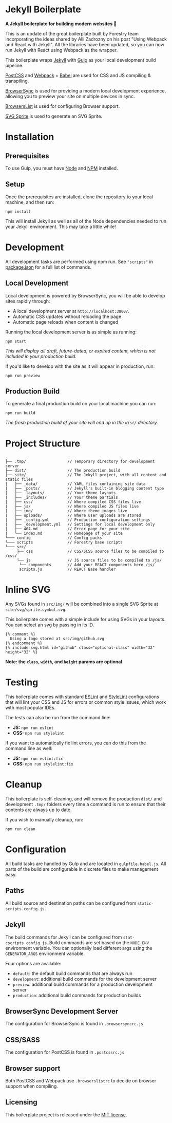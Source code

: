 # Jekyll Boilerplate
**A Jekyll boilerplate for building modern websites 🌲**

This is an update of the great boilerplate built by Forestry team incorporating the ideas shared by Alli Zadrozny on his post "Using Webpack and React with Jekyll". All the libraries have been updated, so you can now run Jekyll with React using Webpack as the wrapper.

This boilerplate wraps [Jekyll](https://jekyllrb.com) with [Gulp](https://gulpjs.com/) as your local development build pipeline.

[PostCSS](http://postcss.org/) and [Webpack](https://webpack.js.org/) + [Babel](https://babeljs.io/) are used for CSS and JS compiling & transpiling.

[BrowserSync](https://www.browsersync.io/) is used for providing a modern local development experience, allowing you to preview your site on multiple devices in sync.

[BrowsersList](https://github.com/ai/browserslist) is used for configuring Browser support.

[SVG Sprite](https://github.com/jkphl/svg-sprite) is used to generate an SVG Sprite.

# Installation

## Prerequisites
To use Gulp, you must have [Node](https://nodejs.org/en/download/) and [NPM](https://www.npmjs.com/get-npm) installed.

## Setup

Once the prerequisites are installed, clone the repository to your local machine, and then run:

```
npm install
```

This will install Jekyll as well as all of the Node dependencies needed to run your Jekyll environment. This may take a little while!

# Development
All development tasks are performed using npm run. See `"scripts"` in [package.json](/package.json) for a full list of commands.

## Local Development

Local development is powered by BrowserSync, you will be able to develop sites rapidly through:

- A local development server at `http://localhost:3000/`.
- Automatic CSS updates without reloading the page
- Automatic page reloads when content is changed

Running the local development server is as simple as running:

```
npm start
```

*This will display all draft, future-dated, or expired content, which is not included in your production build.*

If you'd like to develop with the site as it will appear in production, run:

```
npm run preview
```

## Production Build

To generate a final production build on your local machine you can run:

```
npm run build
```
*The fresh production build of your site will end up in the `dist/` directory.*

# Project Structure
```
.
├── .tmp/                  // Temporary directory for development server
├── dist/                  // The production build
├── site/                  // The Jekyll project, with all content and static files
|   ├── _data/             // YAML files containing site data 
|   ├── _posts/            // Jekyll's built-in blogging content type
|   ├── _layouts/          // Your theme layouts
|   ├── _includes/         // Your theme partials
|   ├── css/               // Where compiled CSS files live
|   ├── js/                // Where compiled JS files live
|   ├── img/               // Where theme images live
|   ├── uploads/           // Where user uploads are stored
|   ├── _config.yml        // Production configuration settings
|   ├── _development.yml   // Settings for local development only
|   ├── 404.md             // Error page for your site
|   └── index.md           // Homepage of your site
└─── config                // Config packs
└─── scripts               // Forestry base scripts
└─── src/
     ├── css               // CSS/SCSS source files to be compiled to /css/
     └── js                // JS source files to be compiled to /js/
      └── components       // Add your REACT components here /js/
      scripts.js           // REACT Base handler    
```

# Inline SVG
Any SVGs found in `src/img/` will be combined into a single SVG Sprite at `site/svg/sprite.symbol.svg`.

This boilerplate comes with a simple include for using SVGs in your layouts. You can select an svg by passing in its ID.

```
{% comment %}
  Using a logo stored at src/img/github.svg
{% endcomment %}
{% include svg.html id="github" class="optional-class" width="32" height="32" %}
```
**Note: the `class`, `width`, and `height` params are optional**

# Testing
This boilerplate comes with standard [ESLint](https://eslint.org/) and [StyleLint](https://github.com/stylelint/stylelint) configurations that will lint your CSS and JS for errors or common style issues, which work with most popular IDEs.

The tests can also be run from the command line:

- **JS:** `npm run eslint`
- **CSS:** `npm run stylelint`

If you want to automatically fix lint errors, you can do this from the command line as well:

- **JS:** `npm run eslint:fix`
- **CSS:** `npm run stylelint:fix`

# Cleanup

This boilerplate is self-cleaning, and will remove the production `dist/` and development `.tmp/` folders every time a command is run to ensure that their contents are always up to date.

If you wish to manually cleanup, run:

```
npm run clean
```

# Configuration
All build tasks are handled by Gulp and are located in `gulpfile.babel.js`. All parts of the build are configurable in discrete files to make management easy.

## Paths
All build source and destination paths can be configured from `static-scripts.config.js`.

## Jekyll
The build commands for Jekyll can be configured from `stat-cscripts.config.js`. Build commands are set based on the `NODE_ENV` environment variable. You can optionally load different args using the `GENERATOR_ARGS` environment variable.

Four options are available:
- `default`: the default build commands that are always run
- `development`: additional build commands for the development server
- `preview`: additional build commands for a production development server
- `production`: additional build commands for production builds

## BrowserSync Development Server
The configuration for BrowserSync is found in `.browsersyncrc.js`

## CSS/SASS
The configuration for PostCSS is found in `.postcssrc.js`

## Browser support
Both PostCSS and Webpack use `.browserslistrc` to decide on browser support when compiling.

## Licensing
This boilerplate project is released under the [MIT license](/LICENSE).
